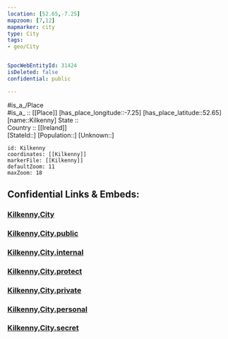 ```yaml
---
location: [52.65,-7.25] 
mapzoom: [7,12] 
mapmarker: city 
type: City
tags:
- geo/City


SpocWebEntityId: 31424
isDeleted: false
confidential: public

---
```

#is_a_/Place  
#is_a_ :: [[Place]] 
[has_place_longitude::-7.25] 
[has_place_latitude::52.65] 
[name::Kilkenny] 
State ::  
Country :: [[Ireland]]  
[StateId::] 
[Population::] 
[Unknown::] 


```leaflet
id: Kilkenny
coordinates: [[Kilkenny]] 
markerFile: [[Kilkenny]] 
defaultZoom: 11 
maxZoom: 18
```


## Confidential Links & Embeds: 

### [Kilkenny,City](/_Standards/Earth/Continent/Europe/Europe~North/Ireland/Ireland,Provinces/Leinster/Kilkenny,County/counties~Kilkenny/Kilkenny,City.md) 

### [Kilkenny,City.public](/_public/Earth/Continent/Europe/Europe~North/Ireland/Ireland,Provinces/Leinster/Kilkenny,County/counties~Kilkenny/Kilkenny,City.public.md) 

### [Kilkenny,City.internal](/_internal/Earth/Continent/Europe/Europe~North/Ireland/Ireland,Provinces/Leinster/Kilkenny,County/counties~Kilkenny/Kilkenny,City.internal.md) 

### [Kilkenny,City.protect](/_protect/Earth/Continent/Europe/Europe~North/Ireland/Ireland,Provinces/Leinster/Kilkenny,County/counties~Kilkenny/Kilkenny,City.protect.md) 

### [Kilkenny,City.private](/_private/Earth/Continent/Europe/Europe~North/Ireland/Ireland,Provinces/Leinster/Kilkenny,County/counties~Kilkenny/Kilkenny,City.private.md) 

### [Kilkenny,City.personal](/_personal/Earth/Continent/Europe/Europe~North/Ireland/Ireland,Provinces/Leinster/Kilkenny,County/counties~Kilkenny/Kilkenny,City.personal.md) 

### [Kilkenny,City.secret](/_secret/Earth/Continent/Europe/Europe~North/Ireland/Ireland,Provinces/Leinster/Kilkenny,County/counties~Kilkenny/Kilkenny,City.secret.md)

